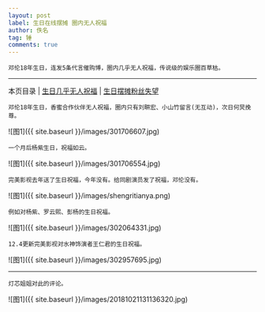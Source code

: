 ```yaml
---
layout: post
label: 生日在线摆摊 圈内无人祝福
author: 佚名
tag: 锤
comments: true
---
```


    邓伦18年生日，连发5条代言催购博，圈内几乎无人祝福，传说级的娱乐圈百草枯。

---

本页目录 \| [生日几乎无人祝福](#dxjja) \| [生日摆摊粉丝失望](#dxjjb) 

<a class="anchor" name="dxjja"></a>


    邓伦18年生日，香蜜合作伙伴无人祝福，圈内只有刘畊宏、小山竹留言(无互动)，次日何炅挽尊。

![图1]({{ site.baseurl }}/images/301706607.jpg)


    
    一个月后杨紫生日，祝福如云。

![图1]({{ site.baseurl }}/images/301706554.jpg)


    完美影视去年送了生日祝福，今年没有。给同剧演员发了祝福，邓伦没有。

![图1]({{ site.baseurl }}/images/shengritianya.png)

    例如对杨紫、罗云熙、彭杨的生日祝福。

![图1]({{ site.baseurl }}/images/302064331.jpg)

    12.4更新完美影视对水神饰演者王仁君的生日祝福。

![图1]({{ site.baseurl }}/images/302957695.jpg)

---

<a class="anchor" name="dxjjb"></a>


    灯芯姐姐对此的评论。
    
![图1]({{ site.baseurl }}/images/20181021131136320.jpg)

